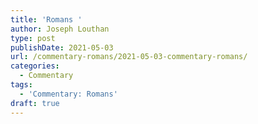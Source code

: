 ```yaml
---
title: 'Romans '
author: Joseph Louthan
type: post
publishDate: 2021-05-03
url: /commentary-romans/2021-05-03-commentary-romans/
categories:
  - Commentary
tags:
  - 'Commentary: Romans'
draft: true
---
```

